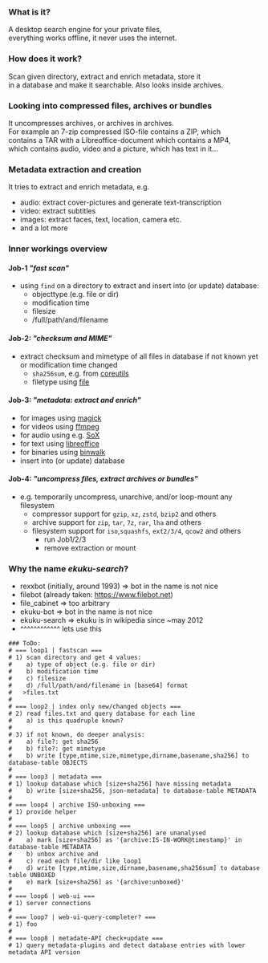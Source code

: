### What is it?
A desktop search engine for your private files,  
everything works offline, it never uses the internet.

### How does it work?
Scan given directory, extract and enrich metadata, store it  
in a database and make it searchable. Also looks inside archives.

### Looking into compressed files, archives or bundles
It uncompresses archives, or archives in archives.  
For example an 7-zip compressed ISO-file contains a ZIP, which  
contains a TAR with a Libreoffice-document which contains a MP4,  
which contains audio, video and a picture, which has text in it...

### Metadata extraction and creation
It tries to extract and enrich metadata, e.g.  
* audio: extract cover-pictures and generate text-transcription
* video: extract subtitles
* images: extract faces, text, location, camera etc.
* and a lot more

### Inner workings overview
#### Job-1 _"fast scan"_
* using `find` on a directory to extract and insert into (or update) database:
  * objecttype (e.g. file or dir)
  * modification time
  * filesize
  * /full/path/and/filename
#### Job-2: _"checksum and MIME"_
* extract checksum and mimetype of all files in database if not known yet or modification time changed
  * `sha256sum`, e.g. from [coreutils](https://git.savannah.gnu.org/gitweb/?p=coreutils.git)
  * filetype using [file](http://astron.com/pub/file/)
#### Job-3: _"metadata: extract and enrich"_
* for images using [magick](https://imagemagick.org/)
* for videos using [ffmpeg](https://ffmpeg.org/)
* for audio using e.g. [SoX](https://sox.sourceforge.net/)
* for text using [libreoffice](https://de.libreoffice.org/)
* for binaries using [binwalk](https://github.com/ReFirmLabs/binwalk)
* insert into (or update) database
#### Job-4: _"uncompress files, extract archives or bundles"_
* e.g. temporarily uncompress, unarchive, and/or loop-mount any filesystem
  * compressor support for `gzip`, `xz`, `zstd`, `bzip2` and others
  * archive support for `zip`, `tar`, `7z`, `rar`, `lha` and others
  * filesystem support for `iso`,`squashfs`, `ext2/3/4`, `qcow2` and others
    * run Job1/2/3
    * remove extraction or mount

### Why the name _ekuku-search_?
* rexxbot (initially, around 1993) => bot in the name is not nice
* filebot (already taken: https://www.filebot.net)
* file_cabinet => too arbitrary
* ekuku-bot => bot in the name is not nice
* ekuku-search => ekuku is in wikipedia since ~may 2012
* ^^^^^^^^^^^^ lets use this

```
### ToDo:
# === loop1 | fastscan ===
# 1) scan directory and get 4 values:
#    a) type of object (e.g. file or dir)
#    b) modification time
#    c) filesize
#    d) /full/path/and/filename in [base64] format
#   >files.txt
#
# === loop2 | index only new/changed objects ===
# 2) read files.txt and query database for each line
#    a) is this quadruple known?
#
# 3) if not known, do deeper analysis:
#    a) file?: get sha256
#    b) file?: get mimetype
#    b) write [type,mtime,size,mimetype,dirname,basename,sha256] to database-table OBJECTS
#
# === loop3 | metadata ===
# 1) lookup database which [size+sha256] have missing metadata
#    b) write [size+sha256, json-metadata] to database-table METADATA
#
# === loop4 | archive ISO-unboxing ===
# 1) provide helper
#
# === loop5 | archive unboxing ===
# 2) lookup database which [size+sha256] are unanalysed
#    a) mark [size+sha256] as '{archive:IS-IN-WORK@timestamp}' in database-table METADATA
#    b) unbox archive and
#    c) read each file/dir like loop1
#    d) write [type,mtime,size,dirname,basename,sha256sum] to database table UNBOXED
#    e) mark [size+sha256] as '{archive:unboxed}' 
#
# === loop6 | web-ui ===
# 1) server connections
#
# === loop7 | web-ui-query-completer? ===
# 1) foo
#
# === loop8 | metadate-API check+update ===
# 1) query metadata-plugins and detect database entries with lower metadata API version
```

